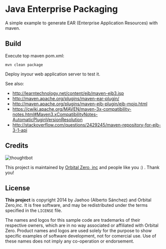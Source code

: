 Java Enterprise Packaging
=============

A simple example to generate EAR (Enterprise Application Resources) with maven.

Build
-----------

Execute top maven pom.xml:

    mvn clean package

Deploy inyour web application server to test it.


See also:

- http://learntechnology.net/content/ejb/maven-ejb3.jsp
- http://maven.apache.org/plugins/maven-ear-plugin/
- http://maven.apache.org/plugins/maven-ejb-plugin/ejb-mojo.html
- https://cwiki.apache.org/MAVEN/maven-3x-compatibility-notes.html#Maven3.xCompatibilityNotes-AutomaticPluginVersionResolution
- http://stackoverflow.com/questions/2429245/maven-repository-for-ejb-3-1-api

Credits
-------

![thoughtbot](https://lh6.googleusercontent.com/-gXFiyKSSZ4E/UewkL6Eez8I/AAAAAAAADpg/Phifd0oafkc/s288/OZ%2520logo.png)

This project is maintained by [Orbital Zero, inc](http://www.orbitalzero.com/community)
and people like you :) . Thank you!

License
-------

**This project** is copyright 2014 by Jaehoo (Alberto Sánchez) and Orbital Zero,inc. It is free software, and may be redistributed under the terms specified in the `LICENSE` file.

The names and logos for this sample code are trademarks of their respective owners, which are in no way associated or affiliated with Orbital Zero. 
Product names and logos are used solely for the purpose to show specific examples of software development, not for comercial use. Use of these names does not imply any co-operation or endorsement. 